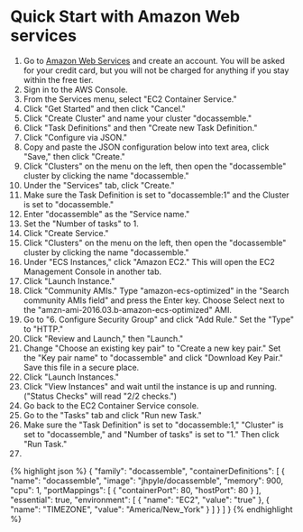 

# Quick Start with Amazon Web services

1. Go to [Amazon Web Services](https://aws.amazon.com/) and create an
   account.  You will be asked for your credit card, but you will not
   be charged for anything if you stay within the free tier.
2. Sign in to the AWS Console.
3. From the Services menu, select "EC2 Container Service."
4. Click "Get Started" and then click "Cancel."
5. Click "Create Cluster" and name your cluster "docassemble."
6. Click "Task Definitions" and then "Create new Task Definition."
7. Click "Configure via JSON."
8. Copy and paste the JSON configuration below into text area, click
"Save," then click "Create."
9. Click "Clusters" on the menu on the left, then open the
   "docassemble" cluster by clicking the name "docassemble."
10. Under the "Services" tab, click "Create."
11. Make sure the Task Definition is set to "docassemble:1" and the
    Cluster is set to "docassemble."
12. Enter "docassemble" as the "Service name."
13. Set the "Number of tasks" to 1.
14. Click "Create Service."
15. Click "Clusters" on the menu on the left, then open the
   "docassemble" cluster by clicking the name "docassemble."
16. Under "ECS Instances," click "Amazon EC2."  This will open the EC2
    Management Console in another tab.
17. Click "Launch Instance."
18. Click "Community AMIs."  Type "amazon-ecs-optimized" in the
    "Search community AMIs field" and press the Enter key. Choose
    Select next to the "amzn-ami-2016.03.b-amazon-ecs-optimized" AMI.
19. Go to "6. Configure Security Group" and click "Add Rule."  Set the
    "Type" to "HTTP."
20. Click "Review and Launch," then "Launch."
21. Change "Choose an existing key pair" to "Create a new key pair."
    Set the "Key pair name" to "docassemble" and click "Download Key
    Pair."  Save this file in a secure place.
22. Click "Launch Instances."
23. Click "View Instances" and wait until the instance is up and
    running.  ("Status Checks" will read "2/2 checks.")
24. Go back to the EC2 Container Service console.
25. Go to the "Tasks" tab and click "Run new Task."
26. Make sure the "Task Definition" is set to "docassemble:1,"
    "Cluster" is set to "docassemble," and "Number of tasks" is set to
    "1."  Then click "Run Task."
27. 


{% highlight json %}
{
  "family": "docassemble",
  "containerDefinitions": [
    {
      "name": "docassemble",
      "image": "jhpyle/docassemble",
      "memory": 900,
      "cpu": 1,
      "portMappings": [
        {
          "containerPort": 80,
          "hostPort": 80
        }
      ],
      "essential": true,
      "environment": [
        {
          "name": "EC2",
          "value": "true"
        },
        {
          "name": "TIMEZONE",
          "value": "America/New_York"
        }
      ]
    }
  ]
}
{% endhighlight %}
